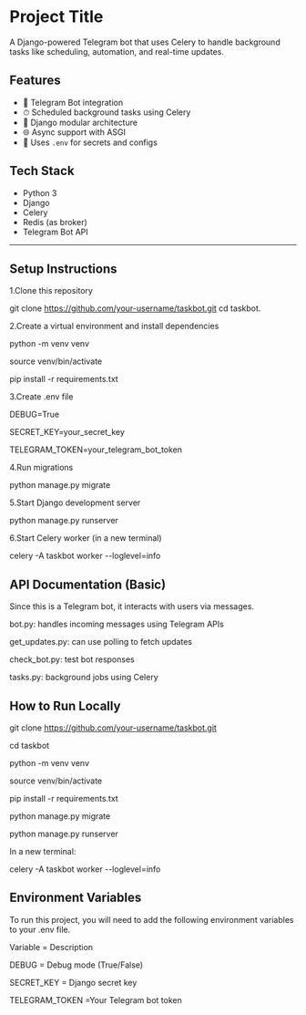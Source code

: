 
# Project Title

A Django-powered Telegram bot that uses Celery to handle background tasks like scheduling, automation, and real-time updates.


## Features

- 🤖 Telegram Bot integration
- ⏱ Scheduled background tasks using Celery
- 🔌 Django modular architecture
- 🌐 Async support with ASGI
- 🔐 Uses `.env` for secrets and configs


##  Tech Stack
- Python 3
- Django
- Celery
- Redis (as broker)
- Telegram Bot API

---
## Setup Instructions

1.Clone this repository

git clone https://github.com/your-username/taskbot.git
cd taskbot.

2.Create a virtual environment and install dependencies

python -m venv venv

source venv/bin/activate

pip install -r requirements.txt

3.Create .env file

DEBUG=True

SECRET_KEY=your_secret_key

TELEGRAM_TOKEN=your_telegram_bot_token


4.Run migrations

python manage.py migrate

5.Start Django development server

python manage.py runserver

6.Start Celery worker (in a new terminal)

celery -A taskbot worker --loglevel=info

##  API Documentation (Basic)

Since this is a Telegram bot, it interacts with users via messages.

bot.py: handles incoming messages using Telegram APIs

get_updates.py: can use polling to fetch updates

check_bot.py: test bot responses

tasks.py: background jobs using Celery


##  How to Run Locally

git clone https://github.com/your-username/taskbot.git

cd taskbot

python -m venv venv

source venv/bin/activate

pip install -r requirements.txt

python manage.py migrate

python manage.py runserver

In a new terminal:

celery -A taskbot worker --loglevel=info

## Environment Variables

To run this project, you will need to add the following environment variables to your .env file.


Variable = Description

DEBUG = Debug mode (True/False)

SECRET_KEY = Django secret key

TELEGRAM_TOKEN =Your Telegram bot token
